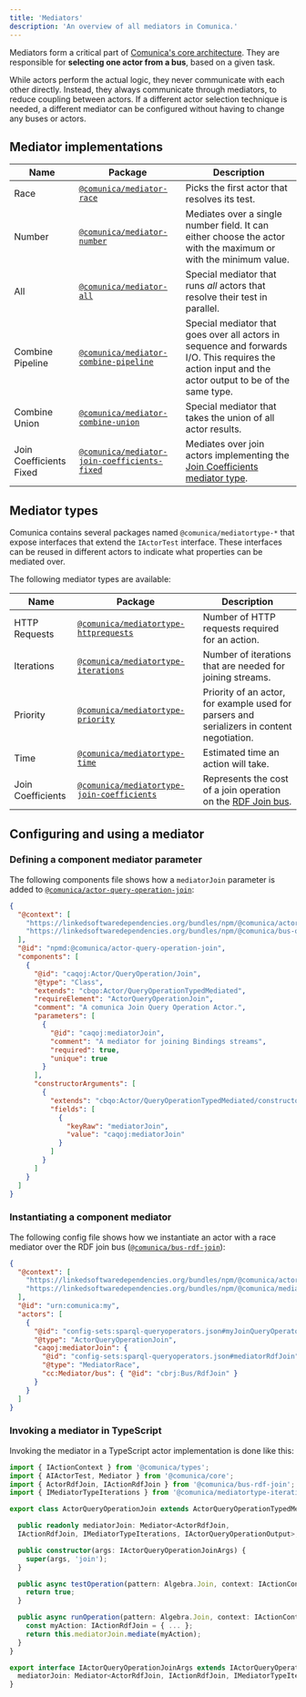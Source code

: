 ```yaml
---
title: 'Mediators'
description: 'An overview of all mediators in Comunica.'
---
```


Mediators form a critical part of [Comunica's core architecture](/docs/modify/advanced/architecture_core/).
They are responsible for **selecting one actor from a bus**, based on a given task.

While actors perform the actual logic, they never communicate with each other directly.
Instead, they always communicate through mediators, to reduce coupling between actors.
If a different actor selection technique is needed,
a different mediator can be configured without having to change any buses or actors.

## Mediator implementations

| Name | Package | Description |
| ---- | ------- | ----------- |
| Race | [`@comunica/mediator-race`](https://github.com/comunica/comunica/tree/master/packages/mediator-race) | Picks the first actor that resolves its test. |
| Number | [`@comunica/mediator-number`](https://github.com/comunica/comunica/tree/master/packages/mediator-number) | Mediates over a single number field. It can either choose the actor with the maximum or with the minimum value. |
| All | [`@comunica/mediator-all`](https://github.com/comunica/comunica/tree/master/packages/mediator-all) | Special mediator that runs _all_ actors that resolve their test in parallel. |
| Combine Pipeline | [`@comunica/mediator-combine-pipeline`](https://github.com/comunica/comunica/tree/master/packages/mediator-combine-pipeline) | Special mediator that goes over all actors in sequence and forwards I/O. This requires the action input and the actor output to be of the same type. |
| Combine Union | [`@comunica/mediator-combine-union`](https://github.com/comunica/comunica/tree/master/packages/mediator-combine-union) | Special mediator that takes the union of all actor results. |
| Join Coefficients Fixed | [`@comunica/mediator-join-coefficients-fixed`](https://github.com/comunica/comunica/tree/master/packages/mediator-join-coefficients-fixed) | Mediates over join actors implementing the [Join Coefficients mediator type](https://github.com/comunica/comunica/tree/master/packages/mediatortype-join-coefficients). |

## Mediator types

Comunica contains several packages named `@comunica/mediatortype-*`
that expose interfaces that extend the `IActorTest` interface.
These interfaces can be reused in different actors to indicate what properties can be mediated over.

The following mediator types are available:

| Name | Package | Description |
| ---- | ------- | ----------- |
| HTTP Requests | [`@comunica/mediatortype-httprequests`](https://github.com/comunica/comunica/tree/master/packages/mediatortype-httprequests) | Number of HTTP requests required for an action. |
| Iterations | [`@comunica/mediatortype-iterations`](https://github.com/comunica/comunica/tree/master/packages/mediatortype-iterations) | Number of iterations that are needed for joining streams. |
| Priority | [`@comunica/mediatortype-priority`](https://github.com/comunica/comunica/tree/master/packages/mediatortype-priority) | Priority of an actor, for example used for parsers and serializers in content negotiation. |
| Time | [`@comunica/mediatortype-time`](https://github.com/comunica/comunica/tree/master/packages/mediatortype-time) | Estimated time an action will take. |
| Join Coefficients | [`@comunica/mediatortype-join-coefficients`](https://github.com/comunica/comunica/tree/master/packages/mediatortype-join-coefficients) | Represents the cost of a join operation on the [RDF Join bus](https://github.com/comunica/comunica/tree/master/packages/bus-rdf-join). |

## Configuring and using a mediator

### Defining a component mediator parameter

The following components file shows how a `mediatorJoin` parameter is added to [`@comunica/actor-query-operation-join`](https://github.com/comunica/comunica/tree/master/packages/actor-query-operation-join):
```json
{
  "@context": [
    "https://linkedsoftwaredependencies.org/bundles/npm/@comunica/actor-query-operation-join/^2.0.0/components/context.jsonld",
    "https://linkedsoftwaredependencies.org/bundles/npm/@comunica/bus-query-operation/^2.0.0/components/context.jsonld"
  ],
  "@id": "npmd:@comunica/actor-query-operation-join",
  "components": [
    {
      "@id": "caqoj:Actor/QueryOperation/Join",
      "@type": "Class",
      "extends": "cbqo:Actor/QueryOperationTypedMediated",
      "requireElement": "ActorQueryOperationJoin",
      "comment": "A comunica Join Query Operation Actor.",
      "parameters": [
        {
          "@id": "caqoj:mediatorJoin",
          "comment": "A mediator for joining Bindings streams",
          "required": true,
          "unique": true
        }
      ],
      "constructorArguments": [
        {
          "extends": "cbqo:Actor/QueryOperationTypedMediated/constructorArgumentsObject",
          "fields": [
            {
              "keyRaw": "mediatorJoin",
              "value": "caqoj:mediatorJoin"
            }
          ]
        }
      ]
    }
  ]
}
```

### Instantiating a component mediator

The following config file shows how we instantiate an actor with a race mediator over the RDF join bus ([`@comunica/bus-rdf-join`](https://github.com/comunica/comunica/tree/master/packages/bus-rdf-join)):
```json
{
  "@context": [
    "https://linkedsoftwaredependencies.org/bundles/npm/@comunica/actor-query-operation-join/^2.0.0/components/context.jsonld",
    "https://linkedsoftwaredependencies.org/bundles/npm/@comunica/mediator-race/^2.0.0/components/context.jsonld"
  ],
  "@id": "urn:comunica:my",
  "actors": [
    {
      "@id": "config-sets:sparql-queryoperators.json#myJoinQueryOperator",
      "@type": "ActorQueryOperationJoin",
      "caqoj:mediatorJoin": {
        "@id": "config-sets:sparql-queryoperators.json#mediatorRdfJoin",
        "@type": "MediatorRace",
        "cc:Mediator/bus": { "@id": "cbrj:Bus/RdfJoin" }
      }
    }
  ]
}
``` 

### Invoking a mediator in TypeScript

Invoking the mediator in a TypeScript actor implementation is done like this:
```typescript
import { IActionContext } from '@comunica/types';
import { AIActorTest, Mediator } from '@comunica/core';
import { ActorRdfJoin, IActionRdfJoin } from '@comunica/bus-rdf-join';
import { IMediatorTypeIterations } from '@comunica/mediatortype-iterations';

export class ActorQueryOperationJoin extends ActorQueryOperationTypedMediated<Algebra.Join> {

  public readonly mediatorJoin: Mediator<ActorRdfJoin,
  IActionRdfJoin, IMediatorTypeIterations, IActorQueryOperationOutput>;

  public constructor(args: IActorQueryOperationJoinArgs) {
    super(args, 'join');
  }

  public async testOperation(pattern: Algebra.Join, context: IActionContext): Promise<IActorTest> {
    return true;
  }

  public async runOperation(pattern: Algebra.Join, context: IActionContext): Promise<IActorQueryOperationOutput> {
    const myAction: IActionRdfJoin = { ... }; 
    return this.mediatorJoin.mediate(myAction);
  }
}

export interface IActorQueryOperationJoinArgs extends IActorQueryOperationTypedMediatedArgs {
  mediatorJoin: Mediator<ActorRdfJoin, IActionRdfJoin, IMediatorTypeIterations, IActorQueryOperationOutput>;
}
```
